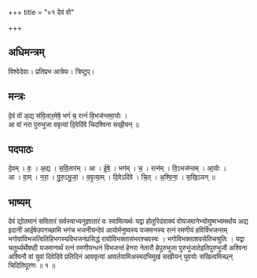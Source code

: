 +++
title = "०१ देवं वो"

+++
## अधिमन्त्रम्
विश्वेदेवाः। प्रतिप्रभ आत्रेयः। त्रिष्टुप्।

## मन्त्रः
दे॒वं वो॑ अ॒द्य स॑वि॒तार॒मेषे॒ भगं॑ च॒ रत्नं॑ वि॒भज॑न्तमा॒योः ।  
आ वां॑ नरा पुरुभुजा ववृत्यां दि॒वेदि॑वे चिदश्विना सखी॒यन् ॥

## पदपाठः
दे॒वम् । वः॒ । अ॒द्य । स॒वि॒तार॑म् । आ । ई॒षे॒ । भग॑म् । च॒ । रत्न॑म् । वि॒ऽभज॑न्तम् । आ॒योः ।  
आ । वा॒म् । न॒रा॒ । पु॒रु॒ऽभु॒जा॒ । व॒वृ॒त्या॒म् । दि॒वेऽदि॑वे । चि॒त् । अ॒श्वि॒ना॒ । स॒खि॒ऽयन् ॥

## भाष्यम्
देवं द्योतमानं सवितारं सर्वस्याभ्यनुज्ञातारं वः स्वामित्यर्थः यद्वा होतुरिदंवाक्यं वोयजमानेभ्योयुष्मभ्यमर्थाय अद्य इदानीं आईषेउपगच्छामि भगंच भजनीयन्देवं आयोर्मनुष्यस्य यजमानस्य रत्नं रमणीयं हविर्विभजन्तम् भगोवांविभजत्वितिहिभगस्यविभजनंप्रसिद्धं रायोविभक्तासंभरश्चवस्वः । भगोविभक्ताशवसेतिचश्रुतिः । यद्वा चतुर्थ्यर्थेषष्ठी यजमानार्थं रत्नं रमणीयन्धनं विभजन्तं हेनरा नेतारौ हेपुरुभुजा पुरुभुंजातेइतिपुरुभुजौ अश्विना अश्विनौ वां युवां दिवेदिवे प्रतिदिनं आववृत्यां आवर्तयामिअस्मदभिमुखं सखीयन् युवयोः सखित्वमिच्छ्न् चिदितिपूरणः ॥ १ ॥